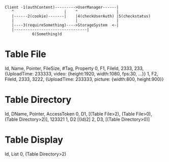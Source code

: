     Client -1(authContent)--------->UserManager------|
       ^                      |    ^                 |
       |------2(cookie)-------|    |4(checkUserAuth) |5(checkstatus)
       |                           |                 |
       |----3(requireSomething)---->StorageSystem  <-|
       |--------------------------------|
                6(Something)d

# Table File

Id, Name, Pointer, FileSize, #Tag, Property
0, F1, FileId, 2333, 233, {UploadTime: 233333, video: {height:1920, width:1080, fps:30, ...}}
1, F2, FileId, 2333, 3222, {UploadTime: 233333, picture: {width:800, height:900}}

# Table Directory

Id, DName, Pointer, AccessToken
0, D1,     [(Table File>2), (Table File>0), (Table Directory>2)], 123321
1, D2      [(Id)2]
2, D3,     [(Table Directory>0)]

# Table Display

Id, List
0,      (Table Directory>2)